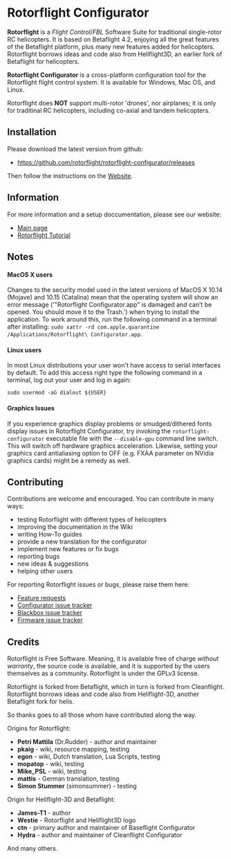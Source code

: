 # Rotorflight Configurator

**Rotorflight** is a _Flight Control_/_FBL_ Software Suite for traditional single-rotor RC helicopters. It is based on Betaflight 4.2, enjoying all the great features of the Betaflight platform, plus many new features added for helicopters. Rotorflight borrows ideas and code also from Heliflight3D, an earlier fork of Betaflight for helicopters.

**Rotorflight Configurator** is a cross-platform configuration tool for the Rotorflight flight control system. It is available for Windows, Mac OS, and Linux.

Rotorflight does **NOT** support multi-rotor 'drones', nor airplanes; it is only for traditinal RC helicopters, including co-axial and tandem helicopters.


## Installation

Please download the latest version from github:

 - https://github.com/rotorflight/rotorflight-configurator/releases

Then follow the instructions on the [Website](https://www.rotorflight.org/docs/Tutorial-Setup/Flashing-the-firmware).


## Information

For more information and a setup doccumentation, please see our website:

 - [Main page](https://www.rotorflight.org/)
 - [Rotorflight Tutorial](https://www.rotorflight.org/docs/Tutorial-Quickstart/Introduction)


## Notes

#### MacOS X users

Changes to the security model used in the latest versions of MacOS X 10.14 (Mojave) and 10.15 (Catalina) mean that the operating system will show an error message ('"Rotorflight Configurator.app" is damaged and can’t be opened. You should move it to the Trash.') when trying to install the application. To work around this, run the following command in a terminal after installing: `sudo xattr -rd com.apple.quarantine /Applications/Rotorflight\ Configurator.app`.

#### Linux users

In most Linux distributions your user won't have access to serial interfaces by default. To add this access right type the following command in a terminal, log out your user and log in again:

```
sudo usermod -aG dialout ${USER}
```

#### Graphics Issues

If you experience graphics display problems or smudged/dithered fonts display issues in Rotorflight Configurator, try invoking the `rotorflight-configurator` executable file with the `--disable-gpu` command line switch. This will switch off hardware graphics acceleration. Likewise, setting your graphics card antialiasing option to OFF (e.g. FXAA parameter on NVidia graphics cards) might be a remedy as well.


## Contributing

Contributions are welcome and encouraged. You can contribute in many ways:

 - testing Rotorflight with different types of helicopters
 - improving the documentation in the Wiki
 - writing How-To guides
 - provide a new translation for the configurator
 - implement new features or fix bugs
 - reporting bugs
 - new ideas & suggestions
 - helping other users


For reporting Rotorflight issues or bugs, please raise them here:

 - [Feature requests](https://github.com/rotorflight/rotorflight/issues)
 - [Configurator issue tracker](https://github.com/rotorflight/rotorflight-configurator/issues)
 - [Blackbox issue tracker](https://github.com/rotorflight/rotorflight-blackbox/issues)
 - [Firmware issue tracker](https://github.com/rotorflight/rotorflight-firmware/issues)


## Credits

Rotorflight is Free Software. Meaning, it is available free of charge _without warranty_, the source code is available, and it is supported by the users themselves as a community. Rotorflight is under the GPLv3 license.

Rotorflight is forked from Betaflight, which in turn is forked from Cleanflight.
Rotorflight borrows ideas and code also from Heliflight-3D, another Betaflight fork for helis.

So thanks goes to all those whom have contributed along the way.

Origins for Rotorflight:

 - **Petri Mattila** (Dr.Rudder) - author and maintainer
 - **pkaig** - wiki, resource mapping, testing
 - **egon** - wiki, Dutch translation, Lua Scripts, testing
 - **mopatop** - wiki, testing
 - **Mike_PSL** - wiki, testing
 - **mattis** - German translation, testing
 - **Simon Stummer** (simonsummer) - testing

Origin for Heliflight-3D and Betaflight:

 - **James-T1** - author
 - **Westie** - Rotorflight and Heliflight3D logo
 - **ctn** - primary author and maintainer of Baseflight Configurator
 - **Hydra** -  author and maintainer of Cleanflight Configurator

And many others.
